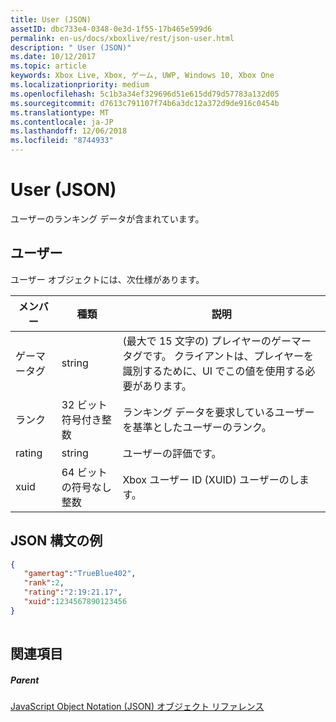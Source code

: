 ```yaml
---
title: User (JSON)
assetID: dbc733e4-0348-0e3d-1f55-17b465e599d6
permalink: en-us/docs/xboxlive/rest/json-user.html
description: " User (JSON)"
ms.date: 10/12/2017
ms.topic: article
keywords: Xbox Live, Xbox, ゲーム, UWP, Windows 10, Xbox One
ms.localizationpriority: medium
ms.openlocfilehash: 5c1b3a34ef329696d51e615dd79d57783a132d05
ms.sourcegitcommit: d7613c791107f74b6a3dc12a372d9de916c0454b
ms.translationtype: MT
ms.contentlocale: ja-JP
ms.lasthandoff: 12/06/2018
ms.locfileid: "8744933"
---
```

# <a name="user-json"></a>User (JSON)
ユーザーのランキング データが含まれています。 
<a id="ID4EN"></a>

 
## <a name="user"></a>ユーザー
 
ユーザー オブジェクトには、次仕様があります。
 
| メンバー| 種類| 説明| 
| --- | --- | --- | 
| ゲーマータグ| string| (最大で 15 文字の) プレイヤーのゲーマータグです。 クライアントは、プレイヤーを識別するために、UI でこの値を使用する必要があります。| 
| ランク| 32 ビット符号付き整数| ランキング データを要求しているユーザーを基準としたユーザーのランク。| 
| rating| string| ユーザーの評価です。| 
| xuid| 64 ビットの符号なし整数| Xbox ユーザー ID (XUID) ユーザーのします。| 
  
<a id="ID4EMC"></a>

 
## <a name="sample-json-syntax"></a>JSON 構文の例
 

```json
{ 
   "gamertag":"TrueBlue402",
   "rank":2,
   "rating":"2:19:21.17",
   "xuid":1234567890123456 
}
    
```

  
<a id="ID4EVC"></a>

 
## <a name="see-also"></a>関連項目
 
<a id="ID4EXC"></a>

 
##### <a name="parent"></a>Parent 

[JavaScript Object Notation (JSON) オブジェクト リファレンス](atoc-xboxlivews-reference-json.md)

   